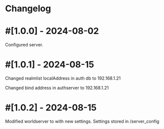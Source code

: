 # Changelog

# #[1.0.0] - 2024-08-02
Configured server.

# #[1.0.1] - 2024-08-15

Changed realmlist localAddress in auth db  to 192.168.1.21


Changed bind address in authserver to 192.168.1.21

# #[1.0.2] - 2024-08-15

Modified worldserver to with new settings. Settings stored in /server_config